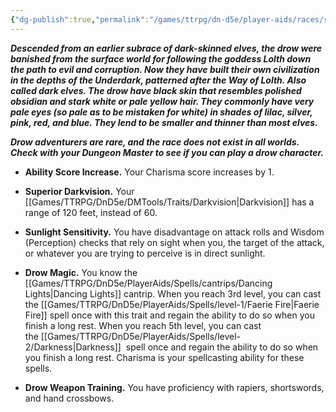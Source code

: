 ```yaml
---
{"dg-publish":true,"permalink":"/games/ttrpg/dn-d5e/player-aids/races/sub-races/elf-subrace-dark-elf/","tags":["TTRPG/DND/5e","Races"],"noteIcon":""}
---
```





**_Descended from an earlier subrace of dark-skinned elves, the drow were banished from the surface world for following the goddess Lolth down the path to evil and corruption. Now they have built their own civilization in the depths of the Underdark, patterned after the Way of Lolth. Also called dark elves. The drow have black skin that resembles polished obsidian and stark white or pale yellow hair. They commonly have very pale eyes (so pale as to be mistaken for white) in shades of lilac, silver, pink, red, and blue. They lend to be smaller and thinner than most elves._**

**_Drow adventurers are rare, and the race does not exist in all worlds. Check with your Dungeon Master to see if you can play a drow character._**

- **Ability Score Increase.** Your Charisma score increases by 1.

- **Superior Darkvision.** Your [[Games/TTRPG/DnD5e/DMTools/Traits/Darkvision\|Darkvision]] has a range of 120 feet, instead of 60.

- **Sunlight Sensitivity.** You have disadvantage on attack rolls and Wisdom (Perception) checks that rely on sight when you, the target of the attack, or whatever you are trying to perceive is in direct sunlight.

- **Drow Magic.** You know the [[Games/TTRPG/DnD5e/PlayerAids/Spells/cantrips/Dancing Lights\|Dancing Lights]] cantrip. When you reach 3rd level, you can cast the [[Games/TTRPG/DnD5e/PlayerAids/Spells/level-1/Faerie Fire\|Faerie Fire]] spell once with this trait and regain the ability to do so when you finish a long rest. When you reach 5th level, you can cast the [[Games/TTRPG/DnD5e/PlayerAids/Spells/level-2/Darkness\|Darkness]]  spell once and regain the ability to do so when you finish a long rest. Charisma is your spellcasting ability for these spells.

- **Drow Weapon Training.** You have proficiency with rapiers, shortswords, and hand crossbows.